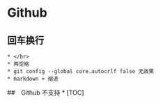 # Github
## 回车换行
    * </br>
    * 两空格
    * git config --global core.autocrlf false 无效果
    * markdown + 缩进
##　Github 不支持
    * [TOC]
